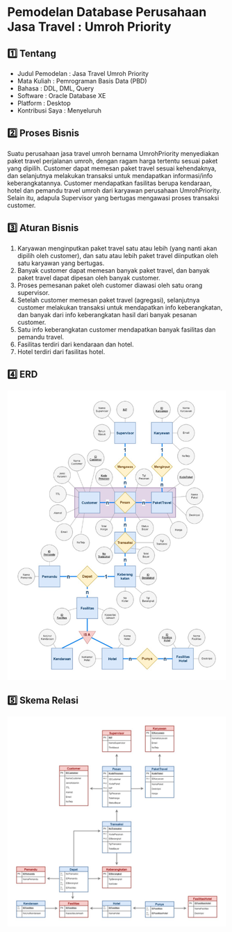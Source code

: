 # Pemodelan Database Perusahaan Jasa Travel : Umroh Priority

:one: Tentang
-------------
* Judul Pemodelan : Jasa Travel Umroh Priority
* Mata Kuliah : Pemrograman Basis Data (PBD)
* Bahasa : DDL, DML, Query
* Software : Oracle Database XE
* Platform : Desktop
* Kontribusi Saya : Menyeluruh

:two: Proses Bisnis
-------------------
Suatu perusahaan jasa travel umroh bernama UmrohPriority menyediakan paket travel perjalanan umroh, dengan ragam harga tertentu sesuai paket yang dipilih. Customer dapat memesan paket travel sesuai kehendaknya, dan selanjutnya melakukan transaksi untuk mendapatkan informasi/info keberangkatannya. Customer mendapatkan fasilitas berupa kendaraan, hotel dan pemandu travel umroh dari karyawan perusahaan UmrohPriority. Selain itu, adapula Supervisor yang bertugas mengawasi proses transaksi customer.

:three: Aturan Bisnis
---------------------
1.	Karyawan  menginputkan paket travel satu atau lebih (yang nanti akan dipilih oleh customer), dan satu atau lebih paket travel diinputkan oleh satu karyawan yang bertugas.
2.	Banyak customer dapat memesan banyak paket travel, dan banyak paket travel dapat dipesan oleh banyak customer.
3.	Proses pemesanan paket oleh customer diawasi oleh satu orang supervisor.
4.	Setelah customer memesan paket travel (agregasi), selanjutnya customer melakukan transaksi untuk mendapatkan info keberangkatan, dan banyak dari info keberangkatan hasil dari banyak pesanan customer.
5.	Satu info keberangkatan customer mendapatkan banyak fasilitas dan pemandu travel.
6.	Fasilitas terdiri dari kendaraan dan hotel. 
7.	Hotel terdiri dari fasilitas hotel.

:four: ERD
----------
<img src="images/ERD.jpg" width="800">

:five: Skema Relasi
-------------------
<img src="images/SkemaRelasi.jpg" width="800">
